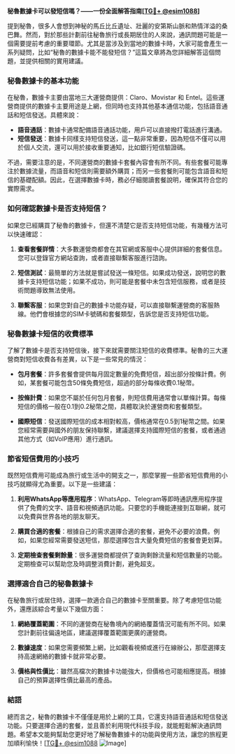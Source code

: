 **秘魯數據卡可以發短信嗎？——一份全面解答指南[[TG💪+ @esim1088](https://t.me/s/esim1088)]**

提到秘魯，很多人會想到神秘的馬丘比丘遺址、壯麗的安第斯山脈和熱情洋溢的桑巴舞。然而，對於那些計劃前往秘魯旅行或長期居住的人來說，通訊問題可能是一個需要提前考慮的重要環節。尤其是當涉及到當地的數據卡時，大家可能會產生一系列疑問，比如“秘魯的數據卡能不能發短信？”這篇文章將為您詳細解答這個問題，並提供相關的實用建議。

### 秘魯數據卡的基本功能

在秘魯，數據卡主要由當地三大運營商提供：Claro、Movistar 和 Entel。這些運營商提供的數據卡主要用途是上網，但同時也支持其他基本通信功能，包括語音通話和短信發送。具體來說：

- **語音通話**：數據卡通常配備語音通話功能，用戶可以直接撥打電話進行溝通。
- **短信發送**：數據卡同樣支持短信發送，這一點非常重要，因為短信不僅可以用於個人交流，還可以用於接收重要通知，比如銀行短信驗證碼。

不過，需要注意的是，不同運營商的數據卡套餐內容會有所不同。有些套餐可能專注於數據流量，而語音和短信則需要額外購買；而另一些套餐則可能包含語音和短信的基礎配額。因此，在選擇數據卡時，務必仔細閱讀套餐說明，確保其符合您的實際需求。

### 如何確認數據卡是否支持短信？

如果您已經購買了秘魯的數據卡，但還不清楚它是否支持短信功能，有幾種方法可以快速確認：

1. **查看套餐詳情**：大多數運營商都會在其官網或客服中心提供詳細的套餐信息。您可以登錄官方網站查詢，或者直接聯繫客服進行諮詢。
   
2. **短信測試**：最簡單的方法就是嘗試發送一條短信。如果成功發送，說明您的數據卡支持短信功能；如果不成功，則可能是套餐中未包含短信服務，或者是技術問題導致無法使用。

3. **聯繫客服**：如果您對自己的數據卡功能存疑，可以直接聯繫運營商的客服熱線。他們會根據您的SIM卡號碼和套餐類型，告訴您是否支持短信功能。

### 秘魯數據卡短信的收費標準

了解了數據卡是否支持短信後，接下來就需要關注短信的收費標準。秘魯的三大運營商對短信收費各有差異，以下是一些常見的情況：

- **包月套餐**：許多套餐會提供每月固定數量的免費短信，超出部分按條計費。例如，某套餐可能包含50條免費短信，超過的部分每條收費0.1秘幣。
  
- **按條計費**：如果您不屬於任何包月套餐，則短信費用通常會以單條計算。每條短信的價格一般在0.1到0.2秘幣之間，具體取決於運營商和套餐類型。

- **國際短信**：發送國際短信的成本相對較高，價格通常在0.5到1秘幣之間。如果您經常需要與國外的朋友保持聯繫，建議選擇支持國際短信的套餐，或者通過其他方式（如VoIP應用）進行通訊。

### 節省短信費用的小技巧

既然短信費用可能成為旅行或生活中的開支之一，那麼掌握一些節省短信費用的小技巧就顯得尤為重要。以下是一些建議：

1. **利用WhatsApp等應用程序**：WhatsApp、Telegram等即時通訊應用程序提供了免費的文字、語音和視頻通訊功能。只要您的手機能連接到互聯網，就可以免費與世界各地的朋友聊天。

2. **購買合適的套餐**：根據自己的需求選擇合適的套餐，避免不必要的浪費。例如，如果您經常需要發送短信，那麼選擇包含大量免費短信的套餐會更划算。

3. **定期檢查套餐剩餘量**：很多運營商都提供了查詢剩餘流量和短信數量的功能。定期檢查可以幫助您及時調整消費計劃，避免超支。

### 選擇適合自己的秘魯數據卡

在秘魯旅行或居住時，選擇一款適合自己的數據卡至關重要。除了考慮短信功能外，還應該綜合考量以下幾個方面：

1. **網絡覆蓋範圍**：不同的運營商在秘魯境內的網絡覆蓋情況可能有所不同。如果您計劃前往偏遠地區，建議選擇覆蓋範圍更廣的運營商。

2. **數據速度**：如果您需要頻繁上網，比如觀看視頻或進行在線辦公，那麼選擇支持高速網絡的數據卡就非常必要。

3. **價格與性價比**：雖然高檔次的數據卡功能強大，但價格也可能相應提高。根據自己的預算選擇性價比最高的產品。

### 結語

總而言之，秘魯的數據卡不僅僅是用於上網的工具，它還支持語音通話和短信發送功能。只要選擇合適的套餐，並且善於利用現代科技手段，就能輕鬆解決通訊問題。希望本文能夠幫助您更好地了解秘魯數據卡的功能與使用方法，讓您的旅程更加順利愉快！[[TG💪+ @esim1088](https://t.me/s/esim1088) ![Image](https://i.postimg.cc/4NQfJmqS/Snipaste-2025-05-13-00-14-12.png)]